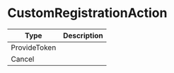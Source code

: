 # CustomRegistrationAction

| Type | Description |
| ------ | ----------- |
| ProvideToken |   |
| Cancel  |   |

